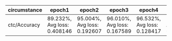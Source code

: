 |circumstance|epoch1|epoch2|epoch3|epoch4|epoch5|
|---|---|---|---|---|---|
|ctc/Accuracy|89.232%, Avg loss: 0.408146|95.004%, Avg loss: 0.192607|96.010%, Avg loss: 0.167589|96.532%, Avg loss: 0.128417|96.627%, Avg loss: 0.149350|
